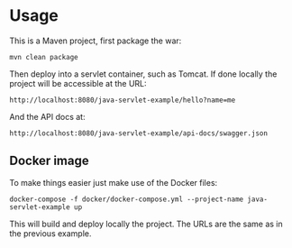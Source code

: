 # Usage

This is a Maven project, first package the war:

```
mvn clean package
```

Then deploy into a servlet container, such as Tomcat. If done locally the project will be accessible at the URL:

```
http://localhost:8080/java-servlet-example/hello?name=me
```

And the API docs at:

```
http://localhost:8080/java-servlet-example/api-docs/swagger.json
```

## Docker image

To make things easier just make use of the Docker files:

```
docker-compose -f docker/docker-compose.yml --project-name java-servlet-example up
```

This will build and deploy locally the project. The URLs are the same as in the previous example.